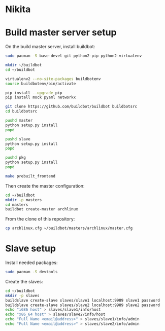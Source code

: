 Nikita
======

# Build master server setup

On the build master server, install buildbot:

```sh
sudo pacman -S base-devel git python2-pip python2-virtualenv

mkdir ~/buildbot
cd ~/buildbot

virtualenv2 --no-site-packages buildbotenv
source buildbotenv/bin/activate

pip install --upgrade pip
pip install mock pyaml networkx

git clone https://github.com/buildbot/buildbot buildbotsrc
cd buildbotsrc

pushd master
python setup.py install
popd

pushd slave
python setup.py install
popd

pushd pkg
python setup.py install
popd

make prebuilt_frontend
```

Then create the master configuration:

```sh
cd ~/buildbot
mkdir -p masters
cd masters
buildbot create-master archlinux
```

From the clone of this repository:

```sh
cp archlinux.cfg ~/buildbot/masters/archlinux/master.cfg
```

# Slave setup

Install needed packages:

```sh
sudo pacman -S devtools
```

Create the slaves:

```sh
cd ~/buildbot
mkdir -p slaves
buildslave create-slave slaves/slave1 localhost:9989 slave1 password
buildslave create-slave slaves/slave2 localhost:9989 slave2 password
echo "i686 host" > slaves/slave1/info/host
echo "x86_64 host" > slaves/slave2/info/host
echo "Full Name <email@address>" > slaves/slave1/info/admin
echo "Full Name <email@address>" > slaves/slave2/info/admin
```
